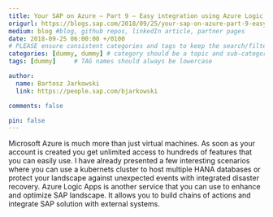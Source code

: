 ```yaml
---
title: Your SAP on Azure – Part 9 – Easy integration using Azure Logic Apps
origurl: https://blogs.sap.com/2018/09/25/your-sap-on-azure-part-9-easy-integration-using-azure-logic-apps/
medium: blog #blog, github repos, linkedIn article, partner pages
date: 2018-09-25 06:00:00 +/0100
# PLEASE ensure consistent categories and tags to keep the search/filtering meaningful!
categories: [dummy, dummy] # category should be a topic and sub-category primary product
tags: [dummy]     # TAG names should always be lowercase

author:
  name: Bartosz Jarkowski
  link: https://people.sap.com/bjarkowski

comments: false

pin: false
---
```

Microsoft Azure is much more than just virtual machines. As soon as your account is created you get unlimited access to hundreds of features that you can easily use. I have already presented a few interesting scenarios where you can use a kubernets cluster to host multiple HANA databases or protect your landscape against unexpected events with integrated disaster recovery. Azure Logic Apps is another service that you can use to enhance and optimize SAP landscape. It allows you to build chains of actions and integrate SAP solution with external systems.
